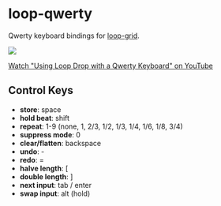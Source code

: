 loop-qwerty
===

Qwerty keyboard bindings for [loop-grid](https://github.com/mmckegg/loop-grid).

![](http://loopjs.com/loop-drop-qwerty.png)

[Watch "Using Loop Drop with a Qwerty Keyboard" on YouTube](http://youtu.be/tOpbRsDwYH4)

## Control Keys

- **store**: space
- **hold beat**: shift
- **repeat**: 1-9 (none, 1, 2/3, 1/2, 1/3, 1/4, 1/6, 1/8, 3/4)
- **suppress mode**: 0
- **clear/flatten**: backspace
- **undo**: -
- **redo**: =
- **halve length**: [
- **double length**: ]
- **next input**: tab / enter
- **swap input**: alt (hold)